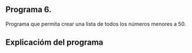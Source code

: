 ## Programa 6.
Programa que permita crear una lista de todos los números menores a 50.

## Explicacióm del programa
